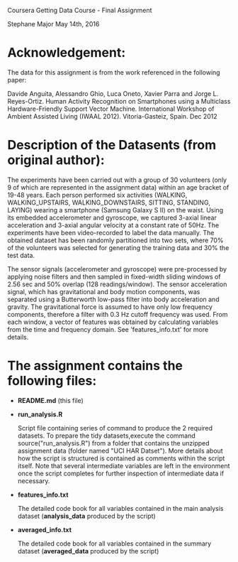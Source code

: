 Coursera Getting Data Course - Final Assignment

Stephane Major
May 14th, 2016

Acknowledgement:
================

The data for this assignment is from the work referenced in the following paper:

Davide Anguita, Alessandro Ghio, Luca Oneto, Xavier Parra and Jorge L. Reyes-Ortiz. Human Activity Recognition on  Smartphones using a Multiclass Hardware-Friendly Support Vector Machine. International Workshop of Ambient  Assisted Living (IWAAL 2012). Vitoria-Gasteiz, Spain. Dec 2012

Description of the Datasents (from original author):
====================================================

The experiments have been carried out with a group of 30 volunteers (only 9 of which are represented in the assignment data) within an age bracket of 19-48 years. Each person performed six activities (WALKING, WALKING_UPSTAIRS, WALKING_DOWNSTAIRS, SITTING, STANDING, LAYING) wearing a smartphone (Samsung Galaxy S II) on the waist. Using its embedded accelerometer and gyroscope, we captured 3-axial linear acceleration and 3-axial angular velocity at a constant rate of 50Hz. The experiments have been video-recorded to label the data manually. The obtained dataset has been randomly partitioned into two sets, where 70% of the volunteers was selected for generating the training data and 30% the test data. 

The sensor signals (accelerometer and gyroscope) were pre-processed by applying noise filters and then sampled in fixed-width sliding windows of 2.56 sec and 50% overlap (128 readings/window). The sensor acceleration signal, which has gravitational and body motion components, was separated using a Butterworth low-pass filter into body acceleration and gravity. The gravitational force is assumed to have only low frequency components, therefore a filter with 0.3 Hz cutoff frequency was used. From each window, a vector of features was obtained by calculating variables from the time and frequency domain. See 'features_info.txt' for more details. 

The assignment contains the following files:
============================================

- <b>README.md</b> (this file)

- <b>run_analysis.R</b>

    Script file containing series of command to produce the 2 required datasets. To prepare the tidy datasets,execute the command source("run_analysis.R") from a folder that contains the unzipped assignment data (folder named "UCI HAR Datset"). More details about how the script is structured is contained as comments within the script itself. Note that several intermediate variables are left in the environment once the script completes for further inspection of intermediate data if necessary.

- <b>features_info.txt</b>

    The detailed code book for all variables contained in the main analysis dataset (<b>analysis_data</b> produced by the script)

- <b>averaged_info.txt</b>

    The detailed code book for all variables contained in the summary dataset (<b>averaged_data</b> produced by the script)
    